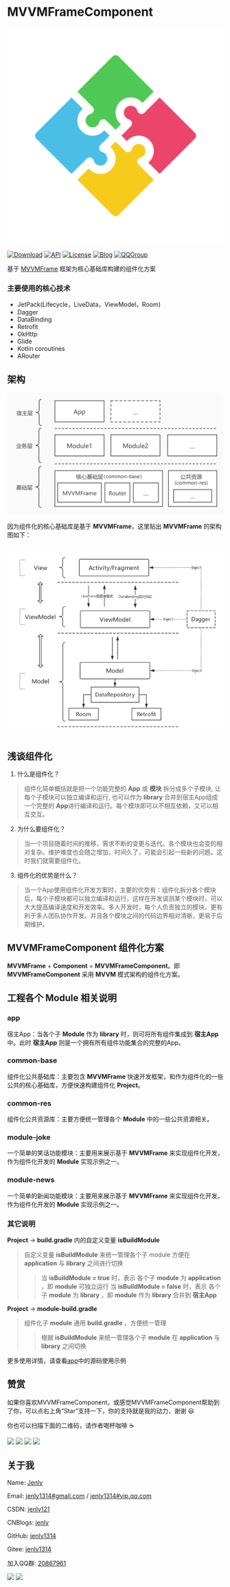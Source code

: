 # MVVMFrameComponent

![Image](app/src/main/ic_launcher-playstore.png)

[![Download](https://img.shields.io/badge/download-App-blue.svg)](https://raw.githubusercontent.com/jenly1314/MVVMFrameComponent/master/app/release/app-release.apk)
[![API](https://img.shields.io/badge/API-21%2B-blue.svg?style=flat)](https://android-arsenal.com/api?level=21)
[![License](https://img.shields.io/badge/license-MIT-blue.svg)](https://opensource.org/licenses/mit-license.php)
[![Blog](https://img.shields.io/badge/blog-Jenly-9933CC.svg)](https://jenly1314.github.io/)
[![QQGroup](https://img.shields.io/badge/QQGroup-20867961-blue.svg)](http://shang.qq.com/wpa/qunwpa?idkey=8fcc6a2f88552ea44b1411582c94fd124f7bb3ec227e2a400dbbfaad3dc2f5ad)


基于 [MVVMFrame](https://github.com/jenly1314/MVVMFrame) 框架为核心基础库构建的组件化方案


### 主要使用的核心技术

* JetPack(Lifecycle，LiveData，ViewModel，Room)
* Dagger
* DataBinding
* Retrofit
* OkHttp
* Glide
* Kotlin coroutines
* ARouter

## 架构

![Architecture](art/MVVMFrameComponent_architecture.jpg)

因为组件化的核心基础库是基于 **MVVMFrame**，这里贴出 **MVVMFrame** 的架构图如下：

![Architecture](art/mvvm_architecture.jpg)

## 浅谈组件化

1. 什么是组件化？
> 组件化简单概括就是把一个功能完整的 **App** 或 **模块** 拆分成多个子模块, 让每个子模块可以独立编译和运行, 也可以作为 **library** 合并到宿主App组成一个完整的 **App**进行编译和运行。每个模块即可以不相互依赖，又可以相互交互。

2. 为什么要组件化？
> 当一个项目随着时间的推移，需求不断的变更与迭代。各个模块也会变的相对复杂。维护难度也会随之增加，时间久了，可能会引起一些新的问题。这时我们就需要组件化。

3. 组件化的优势是什么？
> 当一个App使用组件化开发方案时，主要的优势有：组件化拆分各个模块后，每个子模块都可以独立编译和运行，这样在开发调测某个模块时，可以大大提高编译速度和开发效率。多人开发时，每个人负责独立的模块，更有利于多人团队协作开发。并且各个模块之间的代码边界相对清晰，更易于后期维护。

## MVVMFrameComponent 组件化方案

**MVVMFrame** + **Component** = **MVVMFrameComponent**。即 **MVVMFrameComponent** 采用 **MVVM** 模式架构的组件化方案。


## 工程各个 Module 相关说明

### app
宿主App：当各个子 **Module** 作为 **library** 时，则可将所有组件集成到 **宿主App** 中。此时 **宿主App** 则是一个拥有所有组件功能集合的完整的App。

### common-base
组件化公共基础库：主要包含 **MVVMFrame** 快速开发框架，和作为组件化的一些公共的核心基础库，方便快速构建组件化 **Project**。

### common-res
组件化公共资源库：主要方便统一管理各个 **Module** 中的一些公共资源相关。

### module-joke
一个简单的笑话功能模块：主要用来展示基于 **MVVMFrame** 来实现组件化开发，作为组件化开发的 **Module** 实现示例之一。

### module-news
一个简单的新闻功能模块：主要用来展示基于 **MVVMFrame** 来实现组件化开发，作为组件化开发的 **Module** 实现示例之一。

### 其它说明
**Project** -> **build.gradle** 内的自定义变量 **isBuildModule**
> 自定义变量 **isBuildModule** 来统一管理各个子 module 方便在 **application** 与 **library** 之间进行切换
>> 当 **isBuildModule = true** 时，表示 各个子 **module** 为 **application** ，即 **module** 可独立运行
>> 当 **isBuildModule = false** 时，表示 各个子 **module** 为 **library** ，即 **module** 作为 **library** 合并到 **宿主App**

**Project** -> **module-build.gradle**
> 组件化子 **module** 通用 **build.gradle** ，方便统一管理
>> 根据 **isBuildModule** 来统一管理各个子 **module** 在 **application** 与 **library** 之间切换

更多使用详情，请查看[app](app)中的源码使用示例

## 赞赏
如果你喜欢MVVMFrameComponent，或感觉MVVMFrameComponent帮助到了你，可以点右上角“Star”支持一下，你的支持就是我的动力，谢谢 :smiley:<p>
你也可以扫描下面的二维码，请作者喝杯咖啡 :coffee:
    <div>
        <img src="https://jenly1314.github.io/image/pay/wxpay.png" width="280" heght="350">
        <img src="https://jenly1314.github.io/image/pay/alipay.png" width="280" heght="350">
        <img src="https://jenly1314.github.io/image/pay/qqpay.png" width="280" heght="350">
        <img src="https://jenly1314.github.io/image/alipay_red_envelopes.jpg" width="233" heght="350">
    </div>

## 关于我
   Name: <a title="关于作者" href="https://about.me/jenly1314" target="_blank">Jenly</a>

   Email: <a title="欢迎邮件与我交流" href="mailto:jenly1314@gmail.com" target="_blank">jenly1314#gmail.com</a> / <a title="给我发邮件" href="mailto:jenly1314@vip.qq.com" target="_blank">jenly1314#vip.qq.com</a>

   CSDN: <a title="CSDN博客" href="http://blog.csdn.net/jenly121" target="_blank">jenly121</a>

   CNBlogs: <a title="博客园" href="https://www.cnblogs.com/jenly" target="_blank">jenly</a>

   GitHub: <a title="GitHub开源项目" href="https://github.com/jenly1314" target="_blank">jenly1314</a>

   Gitee: <a title="Gitee开源项目" href="https://gitee.com/jenly1314" target="_blank">jenly1314</a>

   加入QQ群: <a title="点击加入QQ群" href="http://shang.qq.com/wpa/qunwpa?idkey=8fcc6a2f88552ea44b1411582c94fd124f7bb3ec227e2a400dbbfaad3dc2f5ad" target="_blank">20867961</a>
   <div>
       <img src="https://jenly1314.github.io/image/jenly666.png">
       <img src="https://jenly1314.github.io/image/qqgourp.png">
   </div>
